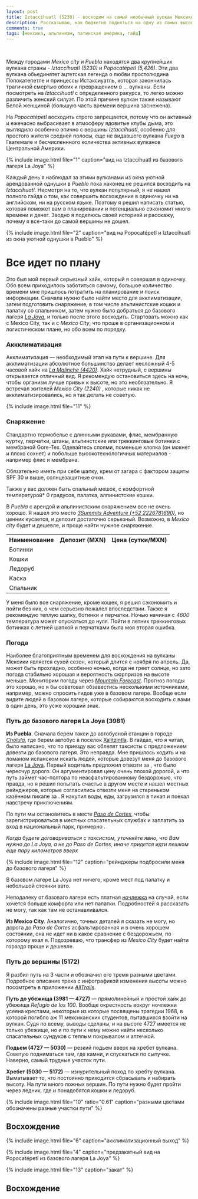 ```yaml
---
layout: post
title: Iztaccíhuatl (5230) - восходим на самый необычный вулкан Мексики в одиночку
description: Рассказываю, как бюджетно подняться на одну из самых высоких точек Мексики
comments: true
tags: [мексика, альпинизм, латинская америка, гайд]
---
```


<br/>

Между городами *Mexico city* и *Puebla* находятся два крупнейших вулкана страны - *Iztaccíhuatl (5230)* и *Popocatépetl (5,426)*. Эти два вулкана обьединятет ацтетская легенда о любви простолюдина Попокатепетле и принцессы Истаксиуатль, которая закончилась трагичной смертью обоих и превращением в ... вулканы. Если посмотреть на *Iztaccíhuatl* с определенного ракурса, то легко можно различить женский силуэт. По этой причине вулкан также называют Белой женщиной (большую часть времени вершина заснежена).

На *Popocatépetl* восходить строго запрещается, потому что он активный и ежечасно выбрасивает в атмосферу ядовитые клубы дыма, это выглядило особенно эпично с вершины *Iztaccíhuatl*, особенно для простого жителя средней полосы, еще не видавшего вулкана *Fuego* в Гватемале и бесчисленнного количества активных вулканов Центральной Америки.

{% 
  include image.html 
  file="1"
  caption="вид на Iztaccíhuatl из базового лагеря La Joya"
%}

Каждый день я наблюдал за этими вулканами из окна уютной арендованной однушки в *Pueblo* пока наконец не решился восходить на *Iztaccíhuatl*. Несмотря на то, что вулкан популярный, я не нашел полного гайда о том, как совершить восхождение в одиночку ни на английском, ни на русском языке. Поэтому я решил написать статью, которая поможет вам в планировании и потенциально сэкономит много времени и денег. Заодно я поделюсь своей историей и расскажу, почему я все-таки до самой вершины не дошел. 

{% 
  include image.html 
  file="2"
  caption="вид на Popocatépetl и Iztaccíhuatl из окна уютной однушки в Pueblo"
%}

# Все идет по плану
Это был мой первый серьезный хайк, который я совершал в одиночку. Обо всем приходилось заботиться самому, большое количество времени мне пришлось потратить на планирование и поиск информации. Сначала нужно было найти место для акклиматизации, затем подготовить снаряжение, в том числе альпинистские кошки и палатку со спальником, затем нужно было добраться до базового лагеря [*La Joya*](https://www.google.ru/maps/place/La+Joya,+Iztaccihuatl/@19.1256496,-98.6520475,14.8z/data=!4m14!1m7!3m6!1s0x85ce30cb77989c69:0x3bcb37b81e815a10!2sPaso+de+Cortés!8m2!3d19.0833333!4d-98.6333333!16zL20vMDgzOWdn!3m5!1s0x85ce307ac4024921:0xb138c8321a556a5b!8m2!3d19.133297!4d-98.6520687!16s%2Fg%2F11cjhrz6xh!5m1!1e4), и только после этого восходить. Стартовать можно как с Mexico City, так и с *Mexico City*, что проше в организационном и логистическом плане, но обо всем по порядку. 

### Аккклиматизация 
Акклиматизация — необходимый этап на пути к вершине. Для акклиматизации абсолютное большинство делает несложный 4-5 часовой хайк на [*La Malinche (4420)*](https://www.alltrails.com/trail/mexico/tlaxcala/la-malinche). Хайк нетрудный, с вершины открывается отличный вид. Я рекомендую остановиться здесь на ночь, чтобы организм лучше привык к высоте, но это необязательно. Я встречал жителей *Mexico City (2240)* , которые никак не акклиматизировались, но я так делать не советую. 

{% 
  include image.html 
  file="11"
%}


### Снаряжение
Стандартно термобелье с длинными рукавами, флис, мембранную куртку, перчатки, штаны, альпинстские или треккинговые ботинки с мембраной Gore-Tex. Одевайтесь слоями, поменьше хлопка (он мокнет и плохо сохнет) и побольше высокотехнологичных материалов - например флис и мембрана.

Обязательно иметь при себе шапку, крем от загара с фактором защиты SPF 30 и выше, солнцезащитные очки.

Также у вас должен быть спальный мешок, с комфортной температурой* 0 градусов, палатка,  алпинистские кошки. 

В *Puebla* с арендой и альпинистским снаряжением все не очень хорошо. Я нашел это место [*3Summits Adventure (+52 2226781690)*](https://www.3summitsadventure.com/), но ценник кусается, и депозит достаточно серьезный. Возможно, в *Mexico city* будет и дешевле, и проще найти нужное снаряжение.  

<table>
  <tr>
    <th>Наименование</th>
    <th>Депозит (MXN)</th>
    <th>Цена (сутки/MXN)</th>
  </tr>
  <tr>
    <td>Ботинки</td>
    <td><span class="rate" data-sym="MXN" data-nosym data-value="2000"/></td>
    <td><span class="rate" data-sym="MXN" data-nosym data-value="400"/></td>
  </tr>
  <tr>
    <td>Кошки</td>
    <td><span class="rate" data-sym="MXN" data-nosym data-value="1000"/></td>
    <td><span class="rate" data-sym="MXN" data-nosym data-value="200"/></td>
  </tr>
  <tr>
    <td>Ледоруб</td>
    <td><span class="rate" data-sym="MXN" data-nosym data-value="1000"/></td>
    <td><span class="rate" data-sym="MXN" data-nosym data-value="200"/></td>
  </tr>
  <tr>
    <td>Каска</td>
    <td><span class="rate" data-sym="MXN" data-nosym data-value="500"/></td>
    <td><span class="rate" data-sym="MXN" data-nosym data-value="100"/></td>
  </tr>
  <tr>
    <td>Спальник</td>
    <td><span class="rate" data-sym="MXN" data-nosym data-value="1000"/></td>
    <td><span class="rate" data-sym="MXN" data-nosym data-value="200"/></td>
  </tr>
</table>

У меня было все снаряжение, кроме кошек, я решил сэкономить и пойти без них, о чем серьезно пожалел впоследствии. Также я рекомендую теплую шапку, ботинки и перчатки. Ночью начиная с *4600* температура может опускаться до нуля. Пойти в летних треккинговых ботинках с летней шапкой и перчатками была моя вторая ошибка. 

### Погода
Наиболее благоприятным временем для восхождения на вулканы Мексики является сухой сезон, который длится c ноября по апрель. Да, может быть прохладно, особенно ночью, когда не греет солнце, но зато погода стабильно хорошая и вероятность сюрпризов на высоте меньше. Мониторим погоду через [*Mountain Forecast*](https://www.mountain-forecast.com/peaks/Iztaccihuatl/forecasts/5286). Прогноз погоды это хорошо, но я бы советовал обзавестись несколькими источниками, например, можно спросить гидов уже в базовом лагере. Вообще если видите людей в базовом лагере, которые собираются восходить с вами в один день, это усже хороший знак. 

### Путь до базового лагеря La Joya (3981)

**Из Puebla**. Сначала берем такси до автобусной станции в городе [*Cholula*](https://www.google.com/maps/place/5+Nte.+-+6+Pte./@19.064878,-98.3162274,16.13z/data=!4m10!1m2!2m1!1sestacion+de+autobuses!3m6!1s0x85cfc62755ed7c79:0x8bd5838903713326!8m2!3d19.06564!4d-98.30866!15sChVlc3RhY2lvbiBkZSBhdXRvYnVzZXOSAQhidXNfc3RvcOABAA!16s%2Fg%2F11c67vys2q), где берем автобус в поселок [Xalitzintla](https://www.google.com/maps/place/Santiago+Xalitzintla.+San+Nicolas+de+los+Ranchos.+Puebla+Park/@19.0828942,-98.5210771,16.71z/data=!4m9!1m2!2m1!1sestacion+de+autobuses!3m5!1s0x85ce351492fada53:0xe376a65efd289b77!8m2!3d19.0817534!4d-98.5163644!16s%2Fg%2F11gl46z5wd). В гайдах, что я читал, было написано, что по приезду вас облепят таксисты с предложением довезти до базового лагеря. Это неправда. Мне пришлось ходить и на ломаном испанском искать людей, которые довезут меня до базового лагеря [La Joya](https://www.google.com/maps/place/La+Joya,+Iztaccihuatl/@19.1229553,-98.6594849,12.81z/data=!4m16!1m9!3m8!1s0x85ce30cb77989c69:0x3bcb37b81e815a10!2sPaso+de+Cortés!8m2!3d19.0833333!4d-98.6333333!9m1!1b1!16zL20vMDgzOWdn!3m5!1s0x85ce307ac4024921:0xb138c8321a556a5b!8m2!3d19.133297!4d-98.6520687!16s%2Fg%2F11cjhrz6xh). Первый водитель предложил отвезти за <span class="rate" data-sym="MXN" data-value="800"/>, что было чересчур дорого. Он аргументировал цену очень плохой дорогой, и что путь займет час-полтора по неасфальтированному бездорожью, что правда, но я решил попытать счастье в другом месте и нашел местных рейнджеров, которые согласились отвезти меня на стареньком казённом пикапе за <span class="rate" data-sym="MXN" data-value="500">. Я накупил воды, еды, загрузился в пикап и поехал навстречу приключениям. 

По пути мы остановитесь в месте [*Paso de Cortes*](https://www.google.com/maps/place/Paso+de+Cortés/@19.0833724,-98.653933,14z/data=!4m8!3m7!1s0x85ce30cb77989c69:0x3bcb37b81e815a10!8m2!3d19.0833333!4d-98.6333333!9m1!1b1!16zL20vMDgzOWdn), чтобы зарегистрироваться в местных спасательных службах и заплатить за вход в национальный парк, примерно <span class="rate" data-sym="MXN" data-value="150">.

<p class="alert warning" style="font-size: 14px; font-style: italic">
  Когда будете договариваться с таксистом, уточняйте явно, что Вам нужно до La Joya, а не до Paso de Cortes, иначе придется идти пешком еще пару километров вверх
</p>

{% 
  include image.html 
  file="12"
  caption="рейнджеры подбросили меня до базового лагеря"
%}

В базовом лагере La Joya нет ничего, кроме мест под палатку и небольшой стоянки авто. 

Неподалеку от базоваго лагеря есть платная [ночлежка](https://www.google.com/maps/place/Refugio+de+Altzomoni/@19.1190483,-98.6580069,14.63z/data=!4m19!1m9!3m8!1s0x85ce30cb77989c69:0x3bcb37b81e815a10!2sPaso+de+Cortés!8m2!3d19.0833333!4d-98.6333333!9m1!1b1!16zL20vMDgzOWdn!3m8!1s0x85ce3084196ebb91:0xde62431064a4dfb1!5m2!4m1!1i2!8m2!3d19.1203681!4d-98.6534661!16s%2Fg%2F11bc95xvzx) на случай, если хочется больше комфорта или нет палатки. Подробностей я рассказать не могу, так как там не останавливался.

**Из Mexico City**. Аналогично, точных деталей я сказать не могу, но дорога до *Paso de Cortes* асфальтированная и в очень хорошем состоянии, она не идет ни в какое сравнение с бездорожьем, по которому ехал я. Подозреваю, что трансфер из *Mexico City* будет найти гораздо проще и дешевле.   

### Путь до вершины (5172)
Я разбил путь на 3 части и обозначил его тремя разными цветами. Подробное описание трека с инфографикой изменения высоты можно посомтреть в приложении [*AllTrails*](https://www.alltrails.com/trail/mexico/san-pedro-nexapa/iztaccihuatl). 

<p class="mark green">
  <b>Путь до убежища (3981 — 4727)</b> — прямолинейный и простой хайк до убежища <i>Refugio de los 100</i>. Вообще окрестность вокруг ночлежки усеяна крестами, некоторые из которые посвящены трагедии 1968, в которой погибло аж 11 мексиканских студентов, пытавшихся взойти на вулкан. Судя по всему, выводы сделаны, и на высоте 4727 имеется не только убежище, но и по пути к нему можно найти несколько спасательных сундуков с теплым покрывалом и аптечкой. 
</p>


<p class="mark blue">
  <b>Подьем (4727 — 5030)</b> — резкий подьем вверх на хребет вулкана. Советую подниматься там, где камни, и спускаться по сыпучке. Наверно, самый трудные участок пути. 
</p>


<p class="mark red">
  <b>Хребет (5030 — 5172)</b> — изнурительный поход по хребту вулкана. Выматывает то, что постоянно приходится сбрасывать и набирать высоту. На пути много ложных вершин. По пути нужно будет пройти через ледник, где и понадобятся кошки и ледоруб.  
</p>

{% 
  include image.html 
  file="10"
  ratio="0.61"
  caption="разными цветами обозначены разные участки пути"
%}

## Восхождение

{% 
  include image.html 
  file="6"
  caption="акклиматизационный выход"
%}

{% 
  include image.html 
  file="4"
  caption="предзакатный вид на Popocatépetl из базового лагеря La Joya"
%}


{% 
  include image.html 
  file="13"
  caption="закат"
%}



## Восхождение